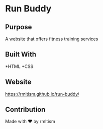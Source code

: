 # Run Buddy

## Purpose
A website that offers fitness training services

## Built With
*HTML
*CSS

## Website
https://rmltism.github.io/run-buddy/

## Contribution
Made with ❤️ by rmltism


